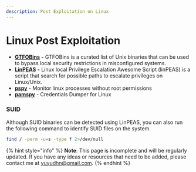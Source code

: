 ```yaml
---
description: Post Exploitation on Linux
---
```


# Linux Post Exploitation

* [**GTFOBins**](https://gtfobins.github.io/) **-** GTFOBins is a curated list of Unix binaries that can be used to bypass local security restrictions in misconfigured systems.
* [**LinPEAS**](https://github.com/carlospolop/PEASS-ng/tree/master/linPEAS) **-** Linux local Privilege Escalation Awesome Script (linPEAS) is a script that search for possible paths to escalate privileges on Linux/Unix.
* [**pspy**](https://github.com/DominicBreuker/pspy) - Monitor linux processes without root permissions
* [**pamspy**](https://github.com/citronneur/pamspy) - Credentials Dumper for Linux

### **SUID**

Although SUID binaries can be detected using LinPEAS, you can also run the following command to identify SUID files on the system.

```bash
find / -perm -u=s -type f 2>/dev/null
```

{% hint style="info" %}
**Note**: This page is incomplete and will be regularly updated. If you have any ideas or resources that need to be added, please contact me at [yuyudhn@gmail.com](mailto:yuyudhn@gmail.com).
{% endhint %}
